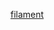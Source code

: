 [filament](https://github.com/swha0105/swha0105.github.io/tree/gh-pages/_posts/2021-01-24-projects-projects.markdown)
